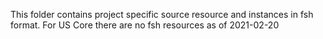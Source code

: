 This folder contains project specific source resource and instances in fsh format. For US Core there are no fsh resources as of 2021-02-20
